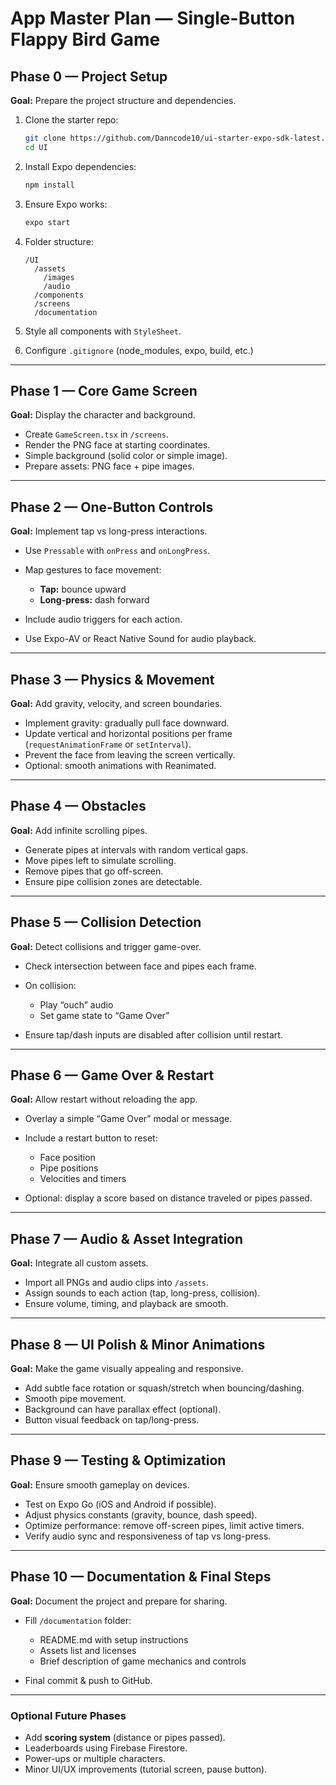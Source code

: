# **App Master Plan — Single-Button Flappy Bird Game**

## **Phase 0 — Project Setup**

**Goal:** Prepare the project structure and dependencies.

1. Clone the starter repo:

   ```bash
   git clone https://github.com/Danncode10/ui-starter-expo-sdk-latest.git UI
   cd UI
   ```
2. Install Expo dependencies:

   ```bash
   npm install
   ```
3. Ensure Expo works:

   ```bash
   expo start
   ```
4. Folder structure:

   ```
   /UI
     /assets
       /images
       /audio
     /components
     /screens
     /documentation
   ```
5. Style all components with `StyleSheet`.
6. Configure `.gitignore` (node_modules, expo, build, etc.)

---

## **Phase 1 — Core Game Screen**

**Goal:** Display the character and background.

* Create `GameScreen.tsx` in `/screens`.
* Render the PNG face at starting coordinates.
* Simple background (solid color or simple image).
* Prepare assets: PNG face + pipe images.

---

## **Phase 2 — One-Button Controls**

**Goal:** Implement tap vs long-press interactions.

* Use `Pressable` with `onPress` and `onLongPress`.
* Map gestures to face movement:

  * **Tap:** bounce upward
  * **Long-press:** dash forward
* Include audio triggers for each action.
* Use Expo-AV or React Native Sound for audio playback.

---

## **Phase 3 — Physics & Movement**

**Goal:** Add gravity, velocity, and screen boundaries.

* Implement gravity: gradually pull face downward.
* Update vertical and horizontal positions per frame (`requestAnimationFrame` or `setInterval`).
* Prevent the face from leaving the screen vertically.
* Optional: smooth animations with Reanimated.

---

## **Phase 4 — Obstacles**

**Goal:** Add infinite scrolling pipes.

* Generate pipes at intervals with random vertical gaps.
* Move pipes left to simulate scrolling.
* Remove pipes that go off-screen.
* Ensure pipe collision zones are detectable.

---

## **Phase 5 — Collision Detection**

**Goal:** Detect collisions and trigger game-over.

* Check intersection between face and pipes each frame.
* On collision:

  * Play “ouch” audio
  * Set game state to “Game Over”
* Ensure tap/dash inputs are disabled after collision until restart.

---

## **Phase 6 — Game Over & Restart**

**Goal:** Allow restart without reloading the app.

* Overlay a simple “Game Over” modal or message.
* Include a restart button to reset:

  * Face position
  * Pipe positions
  * Velocities and timers
* Optional: display a score based on distance traveled or pipes passed.

---

## **Phase 7 — Audio & Asset Integration**

**Goal:** Integrate all custom assets.

* Import all PNGs and audio clips into `/assets`.
* Assign sounds to each action (tap, long-press, collision).
* Ensure volume, timing, and playback are smooth.

---

## **Phase 8 — UI Polish & Minor Animations**

**Goal:** Make the game visually appealing and responsive.

* Add subtle face rotation or squash/stretch when bouncing/dashing.
* Smooth pipe movement.
* Background can have parallax effect (optional).
* Button visual feedback on tap/long-press.

---

## **Phase 9 — Testing & Optimization**

**Goal:** Ensure smooth gameplay on devices.

* Test on Expo Go (iOS and Android if possible).
* Adjust physics constants (gravity, bounce, dash speed).
* Optimize performance: remove off-screen pipes, limit active timers.
* Verify audio sync and responsiveness of tap vs long-press.

---

## **Phase 10 — Documentation & Final Steps**

**Goal:** Document the project and prepare for sharing.

* Fill `/documentation` folder:

  * README.md with setup instructions
  * Assets list and licenses
  * Brief description of game mechanics and controls
* Final commit & push to GitHub.

---

### **Optional Future Phases**

* Add **scoring system** (distance or pipes passed).
* Leaderboards using Firebase Firestore.
* Power-ups or multiple characters.
* Minor UI/UX improvements (tutorial screen, pause button).
